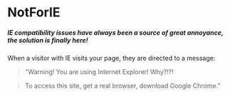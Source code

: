 NotForIE
========

##### IE compatibility issues have always been a source of great annoyance, the solution is finally here! #####

When a visitor with IE visits your page, they are directed to a message:

>"Warning! You are using Internet Explorer! Why?!?!

>To access this site, get a real browser, download Google Chrome."


